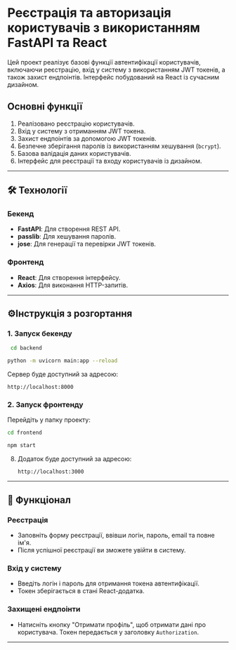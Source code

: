 # Реєстрація та авторизація користувачів з використанням FastAPI та React

Цей проект реалізує базові функції автентифікації користувачів, включаючи реєстрацію, вхід у систему з використанням JWT токенів, а також захист ендпоінтів. Інтерфейс побудований на React із сучасним дизайном.

##  Основні функції
1. Реалізовано реєстрацію користувачів.
2. Вхід у систему з отриманням JWT токена.
3. Захист ендпоінтів за допомогою JWT токенів.
4. Безпечне зберігання паролів із використанням хешування (`bcrypt`).
5. Базова валідація даних користувачів.
6. Інтерфейс для реєстрації та входу користувачів із дизайном.

---
## 🛠 Технології
### Бекенд
- **FastAPI**: Для створення REST API.
- **passlib**: Для хешування паролів.
- **jose**: Для генерації та перевірки JWT токенів.
### Фронтенд
- **React**: Для створення інтерфейсу.
- **Axios**: Для виконання HTTP-запитів.

---
## ⚙Інструкція з розгортання

### 1. Запуск бекенду
   
   ```bash
    cd backend
   ```
   ```bash
   python -m uvicorn main:app --reload
   ```
 Сервер буде доступний за адресою:
   ```
   http://localhost:8000
   ```

### 2. Запуск фронтенду
Перейдіть у папку проекту:
   ```bash
   cd frontend
   ```
   ```bash
   npm start
   ```
8. Додаток буде доступний за адресою:
   ```
   http://localhost:3000
   ```

---

## 🚀 Функціонал
### Реєстрація
- Заповніть форму реєстрації, ввівши логін, пароль, email та повне ім'я.
- Після успішної реєстрації ви зможете увійти в систему.

### Вхід у систему
- Введіть логін і пароль для отримання токена автентифікації.
- Токен зберігається в стані React-додатка.

### Захищені ендпоінти
- Натисніть кнопку "Отримати профіль", щоб отримати дані про користувача. Токен передається у заголовку `Authorization`.

---